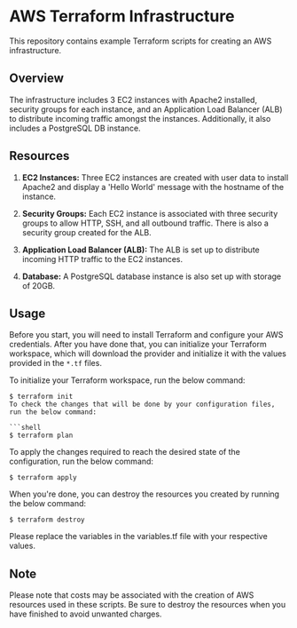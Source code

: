 # AWS Terraform Infrastructure

This repository contains example Terraform scripts for creating an AWS infrastructure.

## Overview

The infrastructure includes 3 EC2 instances with Apache2 installed, security groups for each instance, and an Application Load Balancer (ALB) to distribute incoming traffic amongst the instances. Additionally, it also includes a PostgreSQL DB instance.

## Resources

1. **EC2 Instances:** Three EC2 instances are created with user data to install Apache2 and display a 'Hello World' message with the hostname of the instance. 

2. **Security Groups:** Each EC2 instance is associated with three security groups to allow HTTP, SSH, and all outbound traffic. There is also a security group created for the ALB.

3. **Application Load Balancer (ALB):** The ALB is set up to distribute incoming HTTP traffic to the EC2 instances.

4. **Database:** A PostgreSQL database instance is also set up with storage of 20GB.

## Usage

Before you start, you will need to install Terraform and configure your AWS credentials. After you have done that, you can initialize your Terraform workspace, which will download the provider and initialize it with the values provided in the `*.tf` files.

To initialize your Terraform workspace, run the below command:

```shell
$ terraform init
To check the changes that will be done by your configuration files, run the below command:

```shell
$ terraform plan
```

To apply the changes required to reach the desired state of the configuration, run the below command:

```shell
$ terraform apply
```

When you're done, you can destroy the resources you created by running the below command:

```shell
$ terraform destroy
```

Please replace the variables in the variables.tf file with your respective values.

## Note

Please note that costs may be associated with the creation of AWS resources used in these scripts. Be sure to destroy the resources when you have finished to avoid unwanted charges.